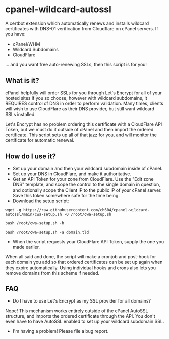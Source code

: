 # cpanel-wildcard-autossl
A certbot extension which automatically renews and installs wildcard certificates with DNS-01 verification from Cloudflare on cPanel servers. If you have:
* cPanel/WHM
* Wildcard Subdomains
* CloudFlare

... and you want free auto-renewing SSLs, then this script is for you!

## What is it?
cPanel helpfully will order SSLs for you through Let's Encrypt for all of your hosted sites if you so choose, however with wildcard subdomains, it REQUIRES control of DNS in order to perform validation. Many times, clients will wish to use CloudFlare as their DNS provider, but still want wildcard SSLs installed.

Let's Encrypt has no problem ordering this certificate with a CloudFlare API Token, but we must do it outside of cPanel and then import the ordered certificate. This script sets up all of that jazz for you, and will monitor the certificate for automatic renewal.

## How do I use it?
* Set up your domain and then your wildcard subdomain inside of cPanel.
* Set up your DNS in CloudFlare, and make it authoritative.
* Get an API Token for your zone from CloudFlare. Use the "Edit zone DNS" template, and scope the control to the single domain in question, and optionally scope the Client IP to the public IP of your cPanel server. Save this token somewhere safe for the time being.
* Download the setup script:

```
wget -q https://raw.githubusercontent.com/ch604/cpanel-wildcard-autossl/main/cwa-setup.sh -O /root/cwa-setup.sh

bash /root/cwa-setup.sh -h

bash /root/cwa-setup.sh -a domain.tld
```

* When the script requests your CloudFlare API Token, supply the one you made earlier.

When all said and done, the script will make a cronjob and post-hook for each domain you add so that ordered certificates can be set up again when they expire automatically. Using individual hooks and crons also lets you remove domains from this scheme if needed.

## FAQ
* Do I have to use Let's Encrypt as my SSL provider for all domains?

Nope! This mechanism works entirely outside of the cPanel AutoSSL structure, and imports the ordered certificate through the API. You don't even have to have AutoSSL enabled to set up your wildcard subdomain SSL.

* I'm having a problem!
Please file a bug report.
